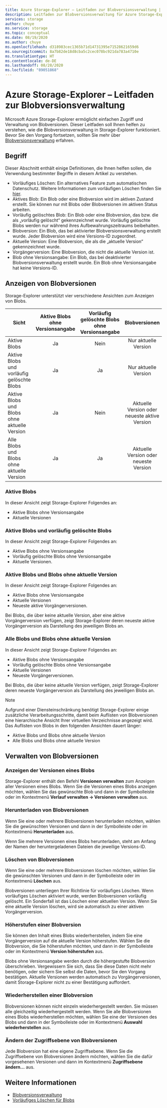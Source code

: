 ```yaml
---
title: Azure Storage-Explorer – Leitfaden zur Blobversionsverwaltung | Microsoft-Dokumentation
description: Leitfaden zur Blobversionsverwaltung für Azure Storage-Explorer
services: storage
author: chuye
ms.service: storage
ms.topic: conceptual
ms.date: 08/19/2020
ms.author: chuye
ms.openlocfilehash: d318983cec1365b71d14731395e71528621659d6
ms.sourcegitcommit: 8a7b82de18d8cba5c2cec078bc921da783a4710e
ms.translationtype: HT
ms.contentlocale: de-DE
ms.lasthandoff: 08/28/2020
ms.locfileid: "89051868"
---
```

# <a name="azure-storage-explorer-blob-versioning-guide"></a>Azure Storage-Explorer – Leitfaden zur Blobversionsverwaltung

Microsoft Azure Storage-Explorer ermöglicht einfachen Zugriff und Verwaltung von Blobversionen. Dieser Leitfaden soll Ihnen helfen zu verstehen, wie die Blobversionsverwaltung in Storage-Explorer funktioniert. Bevor Sie den Vorgang fortsetzen, sollten Sie mehr über [Blobversionsverwaltung](https://docs.microsoft.com/azure/storage/blobs/versioning-overview) erfahren.

## <a name="terminology"></a>Begriff

Dieser Abschnitt enthält einige Definitionen, die Ihnen helfen sollen, die Verwendung bestimmter Begriffe in diesem Artikel zu verstehen.

- Vorläufiges Löschen: Ein alternatives Feature zum automatischen Datenschutz. Weitere Informationen zum vorläufigen Löschen finden Sie [hier](https://docs.microsoft.com/azure/storage/blobs/soft-delete-blob-overview).
- Aktives Blob: Ein Blob oder eine Blobversion wird im aktiven Zustand erstellt. Sie können nur mit Blobs oder Blobversionen im aktiven Status arbeiten.
- Vorläufig gelöschtes Blob: Ein Blob oder eine Blobversion, das bzw. die als „vorläufig gelöscht“ gekennzeichnet wurde. Vorläufig gelöschte Blobs werden nur während ihres Aufbewahrungszeitraums beibehalten.
- Blobversion: Ein Blob, das bei aktivierter Blobversionsverwaltung erstellt wurde. Jeder Blobversion wird eine Versions-ID zugeordnet.
- Aktuelle Version: Eine Blobversion, die als die „aktuelle Version“ gekennzeichnet wurde.
- Vorgängerversion: Eine Blobversion, die nicht die aktuelle Version ist.
- Blob ohne Versionsangabe: Ein Blob, das bei deaktivierter Blobversionsverwaltung erstellt wurde. Ein Blob ohne Versionsangabe hat keine Versions-ID.

## <a name="view-blob-versions"></a>Anzeigen von Blobversionen

Storage-Explorer unterstützt vier verschiedene Ansichten zum Anzeigen von Blobs.

| Sicht | Aktive Blobs ohne Versionsangabe | Vorläufig gelöschte Blobs ohne Versionsangabe | Blobversionen |
| ---- | :----------: | :-----------: | :------------------: |
| Aktive Blobs | Ja | Nein | Nur aktuelle Version |
| Aktive Blobs und vorläufig gelöschte Blobs | Ja | Ja | Nur aktuelle Version |
| Aktive Blobs und Blobs ohne aktuelle Version | Ja | Nein | Aktuelle Version oder neueste aktive Version |
| Alle Blobs und Blobs ohne aktuelle Version | Ja | Ja | Aktuelle Version oder neueste Version |

### <a name="active-blobs"></a>Aktive Blobs

In dieser Ansicht zeigt Storage-Explorer Folgendes an:

- Aktive Blobs ohne Versionsangabe
- Aktuelle Versionen

### <a name="active-blobs-and-soft-deleted-blobs"></a>Aktive Blobs und vorläufig gelöschte Blobs

In dieser Ansicht zeigt Storage-Explorer Folgendes an:

- Aktive Blobs ohne Versionsangabe
- Vorläufig gelöschte Blobs ohne Versionsangabe
- Aktuelle Versionen.

### <a name="active-blobs-and-blobs-without-current-version"></a>Aktive Blobs und Blobs ohne aktuelle Version

In dieser Ansicht zeigt Storage-Explorer Folgendes an:

- Aktive Blobs ohne Versionsangabe
- Aktuelle Versionen
- Neueste aktive Vorgängerversionen. 

Bei Blobs, die über keine aktuelle Version, aber eine aktive Vorgängerversion verfügen, zeigt Storage-Explorer deren neueste aktive Vorgängerversion als Darstellung des jeweiligen Blobs an.

### <a name="all-blobs-and-blobs-without-current-version"></a>Alle Blobs und Blobs ohne aktuelle Version

In dieser Ansicht zeigt Storage-Explorer Folgendes an:

- Aktive Blobs ohne Versionsangabe
- Vorläufig gelöschte Blobs ohne Versionsangabe
- Aktuelle Versionen
- Neueste Vorgängerversionen. 

Bei Blobs, die über keine aktuelle Version verfügen, zeigt Storage-Explorer deren neueste Vorgängerversion als Darstellung des jeweiligen Blobs an.

> [!Note]
> Aufgrund einer Diensteinschränkung benötigt Storage-Explorer einige zusätzliche Verarbeitungsschritte, damit beim Auflisten von Blobversionen eine hierarchische Ansicht Ihrer virtuellen Verzeichnisse angezeigt wird. Das Auflisten von Blobs in den folgenden Ansichten dauert länger:
> 
> - Aktive Blobs und Blobs ohne aktuelle Version
> - Alle Blobs und Blobs ohne aktuelle Version

## <a name="manage-blob-versions"></a>Verwalten von Blobversionen

### <a name="view-versions-of-a-blob"></a>Anzeigen der Versionen eines Blobs

Storage-Explorer enthält den Befehl **Versionen verwalten** zum Anzeigen aller Versionen eines Blobs. Wenn Sie die Versionen eines Blobs anzeigen möchten, wählen Sie das gewünschte Blob und dann in der Symbolleiste oder im Kontextmenü **Verlauf verwalten &rarr; Versionen verwalten** aus.

### <a name="download-blob-versions"></a>Herunterladen von Blobversionen

Wenn Sie eine oder mehrere Blobversionen herunterladen möchten, wählen Sie die gewünschten Versionen und dann in der Symbolleiste oder im Kontextmenü **Herunterladen** aus.

Wenn Sie mehrere Versionen eines Blobs herunterladen, steht am Anfang der Namen der heruntergeladenen Dateien die jeweilige Versions-ID.

### <a name="delete-blob-versions"></a>Löschen von Blobversionen

Wenn Sie eine oder mehrere Blobversionen löschen möchten, wählen Sie die gewünschten Versionen und dann in der Symbolleiste oder im Kontextmenü **Löschen** aus.

Blobversionen unterliegen Ihrer Richtlinie für vorläufiges Löschen. Wenn vorläufiges Löschen aktiviert wurde, werden Blobversionen vorläufig gelöscht. Ein Sonderfall ist das Löschen einer aktuellen Version. Wenn Sie eine aktuelle Version löschen, wird sie automatisch zu einer aktiven Vorgängerversion.

### <a name="promote-blob-version"></a>Höherstufen einer Blobversion

Sie können den Inhalt eines Blobs wiederherstellen, indem Sie eine Vorgängerversion auf die aktuelle Version höherstufen. Wählen Sie die Blobversion, die Sie höherstufen möchten, und dann in der Symbolleiste oder im Kontextmenü **Version höherstufen** aus.

Blobs ohne Versionsangabe werden durch die höhergestufte Blobversion überschrieben. Vergewissern Sie sich, dass Sie diese Daten nicht mehr benötigen, oder sichern Sie selbst die Daten, bevor Sie den Vorgang bestätigen. Aktuelle Versionen werden automatisch zu Vorgängerversionen, damit Storage-Explorer nicht zu einer Bestätigung auffordert.

### <a name="undelete-blob-version"></a>Wiederherstellen einer Blobversion

Blobversionen können nicht einzeln wiederhergestellt werden. Sie müssen alle gleichzeitig wiederhergestellt werden. Wenn Sie alle Blobversionen eines Blobs wiederherstellen möchten, wählen Sie eine der Versionen des Blobs und dann in der Symbolleiste oder im Kontextmenü **Auswahl wiederherstellen** aus.

### <a name="change-access-tier-of-blob-versions"></a>Ändern der Zugriffsebene von Blobversionen

Jede Blobversion hat eine eigene Zugriffsebene. Wenn Sie die Zugriffsebene von Blobversionen ändern möchten, wählen Sie die dafür vorgesehenen Versionen und dann im Kontextmenü **Zugriffsebene ändern...** aus.

## <a name="see-also"></a>Weitere Informationen

* [Blobversionsverwaltung](https://docs.microsoft.com/azure/storage/blobs/versioning-overview)
* [Vorläufiges Löschen für Blobs](https://docs.microsoft.com/azure/storage/blobs/soft-delete-blob-overview)
